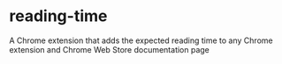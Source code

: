 # reading-time
A Chrome extension that adds the expected reading time to any Chrome extension and Chrome Web Store documentation page
